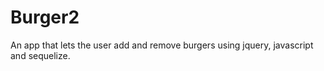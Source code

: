 # Burger2

An app that lets the user add and remove burgers using jquery, javascript and sequelize.
